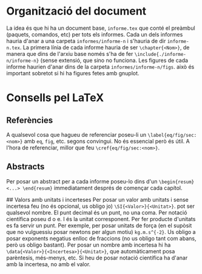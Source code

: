 # Organització del document
La idea és que hi ha un document base, `informe.tex` que conté el preàmbul (paquets, comandos, etc) per tots els informes. Cada un dels informes hauria d'anar a una carpeta `informes/informe-n` i s'hauria de dir `informe-n.tex`. La primera línia de cada informe hauria de ser `\chapter{<Nom>}`, de manera que dins de l'arxiu base només s'ha de fer `\include{./informe-n/informe-n}` (sense extensió, que sino no funciona. Les figures de cada informe haurien d'anar dins de la carpeta `informes/informe-n/figs`. això és important sobretot si hi ha figures fetes amb gnuplot.  

# Consells pel LaTeX
## Referències
A qualsevol cosa que hagueu de referenciar poseu-li un `\label{eq/fig/sec:<nom>}` amb `eq`, `fig`, etc. segons convingui. No és essencial però és útil. A l'hora de referenciar, millor que feu `\cref{eq/fig/sec:<nom>}`. 

## Abstracts
Per posar un abstract per a cada informe poseu-lo dins d'un `\begin{resum} <...> \end{resum}` immediatament després de començar cada capítol. 

## Valors amb unitats i incerteses
Per posar un valor amb unitats i sense incertesa feu (no és opcional, us obligo jo) `\SI{<Valor>}{<Unitat>}`. <Valor> pot ser qualsevol nombre. El punt decimal és un punt, no una coma. Per notació científica poseu d o e. I <Unitat> és la unitat corresponent. Per fer producte d'unitats es fa servir un punt. Per exemple, per posar unitats de força (en el supòsit que no vulguessiu posar newtons per algun motiu) `kg.m.s^{-2}`. Us obligo a posar exponents negatius enlloc de fraccions (no us obligo tant com abans, però us obligo bastant). Per posar un nombre amb incertesa hi ha `\data{<Valor>}{<Incertesa>}{<Unitat>}`, que automàticament posa parèntesis, més-menys, etc. Si heu de posar notació científica ha d'anar amb la incertesa, no amb el valor.  

